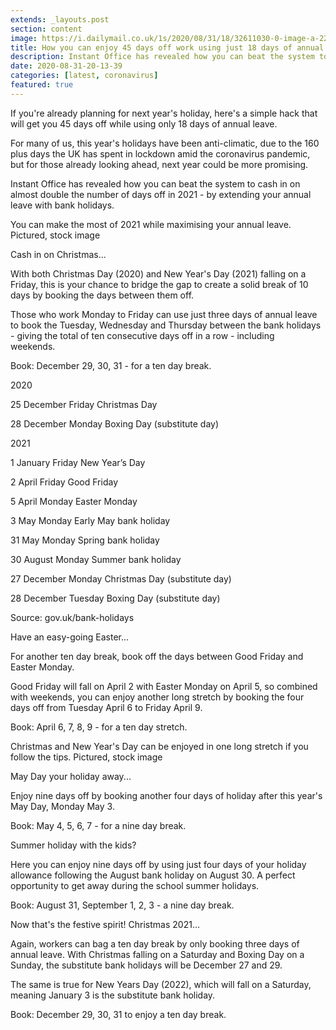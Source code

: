 ```yaml
---
extends: _layouts.post
section: content
image: https://i.dailymail.co.uk/1s/2020/08/31/18/32611030-0-image-a-22_1598896434496.jpg 
title: How you can enjoy 45 days off work using just 18 days of annual leave 
description: Instant Office has revealed how you can beat the system to cash in on almost double the number of days off - by extending your annual leave with bank holidays. 
date: 2020-08-31-20-13-39 
categories: [latest, coronavirus] 
featured: true 
--- 
```

If you're already planning for next year's holiday, here's a simple hack that will get you 45 days off while using only 18 days of annual leave.  

For many of us, this year's holidays have been anti-climatic, due to the 160 plus days the UK has spent in lockdown amid the coronavirus pandemic, but for those already looking ahead, next year could be more promising.

Instant Office has revealed how you can beat the system to cash in on almost double the number of days off in 2021 - by extending your annual leave with bank holidays.

You can make the most of 2021 while maximising your annual leave. Pictured, stock image

Cash in on Christmas...

With both Christmas Day (2020) and New Year's Day (2021) falling on a Friday, this is your chance to bridge the gap to create a solid break of 10 days by booking the days between them off. 

Those who work Monday to Friday can use just three days of annual leave to book the Tuesday, Wednesday and Thursday between the bank holidays - giving the total of ten consecutive days off in a row - including weekends.   

Book: December 29, 30, 31 - for a ten day break.

2020 



25 December Friday Christmas Day

28 December Monday Boxing Day (substitute day) 

2021

1 January Friday New Year’s Day

2 April Friday Good Friday

5 April Monday Easter Monday

3 May Monday Early May bank holiday

31 May Monday Spring bank holiday

30 August Monday Summer bank holiday

27 December Monday Christmas Day (substitute day)

28 December Tuesday Boxing Day (substitute day)

Source: gov.uk/bank-holidays 

Have an easy-going Easter...

For another ten day break, book off the days between Good Friday and Easter Monday.

Good Friday will fall on April 2 with Easter Monday on April 5, so combined with weekends, you can enjoy another long stretch by booking the four days off from Tuesday April 6 to Friday April 9. 

Book: April 6, 7, 8, 9 - for a ten day stretch. 

Christmas and New Year's Day can be enjoyed in one long stretch if you follow the tips. Pictured, stock image

May Day your holiday away...  

Enjoy nine days off by booking another four days of holiday after this year's May Day, Monday May 3.

Book: May 4, 5, 6, 7 - for a nine day break.    

Summer holiday with the kids? 

Here you can enjoy nine days off by using just four days of your holiday allowance following the August bank holiday on August 30. A perfect opportunity to get away during the school summer holidays.

Book: August 31, September 1, 2, 3 - a nine day break.

Now that's the festive spirit! Christmas 2021...

Again, workers can bag a ten day break by only booking three days of annual leave. With Christmas falling on a Saturday and Boxing Day on a Sunday, the substitute bank holidays will be December 27 and 29.

The same is true for New Years Day (2022), which will fall on a Saturday, meaning January 3 is the substitute bank holiday.

Book: December 29, 30, 31 to enjoy a ten day break.  

